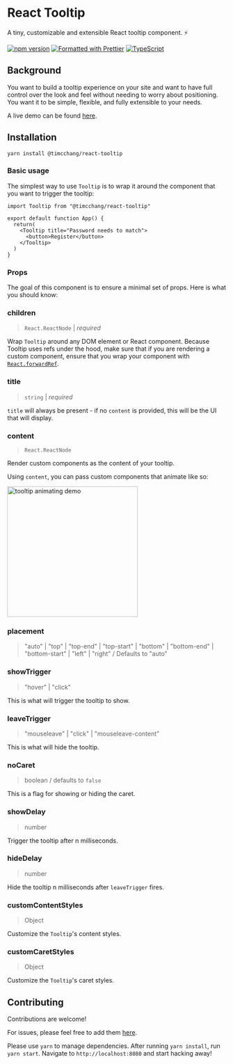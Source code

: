 # React Tooltip

A tiny, customizable and extensible React tooltip component. ⚡️

[![npm version](https://badge.fury.io/js/%40timcchang%2Freact-tooltip.svg)](https://badge.fury.io/js/%40timcchang%2Freact-tooltip) [![Formatted with Prettier](https://img.shields.io/badge/code_style-prettier-ff69b4.svg?style=flat)](https://github.com/prettier/prettier) [![TypeScript](https://camo.githubusercontent.com/21132e0838961fbecb75077042aa9b15bc0bf6f9/68747470733a2f2f62616467656e2e6e65742f62616467652f4275696c74253230576974682f547970655363726970742f626c7565)](https://www.typescriptlang.org/)


## Background

You want to build a tooltip experience on your site and want to have full control over the look and feel without needing to worry about positioning. You want it to be simple, flexible, and fully extensible to your needs.

A live demo can be found [here](https://react-tooltip.now.sh/).

## Installation

```
yarn install @timcchang/react-tooltip
```

### Basic usage

The simplest way to use `Tooltip` is to wrap it around the component that you want to trigger the tooltip:

```
import Tooltip from "@timcchang/react-tooltip"

export default function App() {
  return(
    <Tooltip title="Password needs to match">
      <button>Register</button>
    </Tooltip>
  )
}
```

### Props

The goal of this component is to ensure a minimal set of props. Here is what you should know:

### children

> `React.ReactNode` | _required_

Wrap `Tooltip` around any DOM element or React component. Because Tooltip uses refs under the hood, make sure that if you are rendering a custom component, ensure that you wrap your component with [`React.forwardRef`](https://reactjs.org/docs/forwarding-refs.html#forwarding-refs-to-dom-components).

### title

> `string` | _required_

`title` will always be present - if no `content` is provided, this will be the UI that will display.

### content

> `React.ReactNode`

Render custom components as the content of your tooltip.

Using `content`, you can pass custom components that animate like so:

<img src="https://user-images.githubusercontent.com/12195101/84209893-49938b80-aa85-11ea-8f95-e96961a1d13f.gif" width="300" alt="tooltip animating demo" />

### placement

> "auto"
> | "top"
> | "top-end"
> | "top-start"
> | "bottom"
> | "bottom-end"
> | "bottom-start"
> | "left"
> | "right" / Defaults to "auto"

### showTrigger

> "hover" | "click"

This is what will trigger the tooltip to show.

### leaveTrigger

> "mouseleave" | "click" | "mouseleave-content"

This is what will hide the tooltip.

### noCaret

> boolean / defaults to `false`

This is a flag for showing or hiding the caret.

### showDelay

> number

Trigger the tooltip after n milliseconds.

### hideDelay

> number

Hide the tooltip n milliseconds after `leaveTrigger` fires.

### customContentStyles

> Object

Customize the `Tooltip`'s content styles.

### customCaretStyles

> Object

Customize the `Tooltip`'s caret styles.

## Contributing

Contributions are welcome!

For issues, please feel free to add them [here](https://github.com/timc1/react-tooltip/issues).

Please use `yarn` to manage dependencies. After running `yarn install`, run `yarn start`. Navigate to `http://localhost:8080` and start hacking away!
